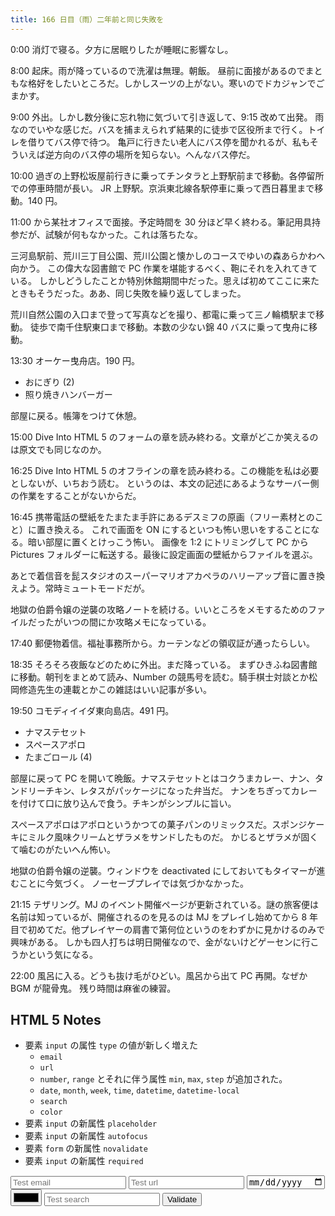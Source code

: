 ```yaml
---
title: 166 日目（雨）二年前と同じ失敗を
---
```


0:00 消灯で寝る。夕方に居眠りしたが睡眠に影響なし。

8:00 起床。雨が降っているので洗濯は無理。朝飯。
昼前に面接があるのでまともな格好をしたいところだ。しかしスーツの上がない。寒いのでドカジャンでごまかす。

9:00 外出。しかし数分後に忘れ物に気づいて引き返して、9:15 改めて出発。
雨なのでいやな感じだ。バスを捕まえられず結果的に徒歩で区役所まで行く。トイレを借りてバス停で待つ。
亀戸に行きたい老人にバス停を聞かれるが、私もそういえば逆方向のバス停の場所を知らない。へんなバス停だ。

10:00 過ぎの上野松坂屋前行きに乗ってチンタラと上野駅前まで移動。各停留所での停車時間が長い。
JR 上野駅。京浜東北線各駅停車に乗って西日暮里まで移動。140 円。

11:00 から某社オフィスで面接。予定時間を 30 分ほど早く終わる。筆記用具持参だが、試験が何もなかった。これは落ちたな。

三河島駅前、荒川三丁目公園、荒川公園と懐かしのコースでゆいの森あらかわへ向かう。
この偉大な図書館で PC 作業を堪能するべく、鞄にそれを入れてきている。
しかしどうしたことか特別休館期間中だった。思えば初めてここに来たときもそうだった。ああ、同じ失敗を繰り返してしまった。

荒川自然公園の入口まで登って写真などを撮り、都電に乗って三ノ輪橋駅まで移動。
徒歩で南千住駅東口まで移動。本数の少ない錦 40 バスに乗って曳舟に移動。

13:30 オーケー曳舟店。190 円。

* おにぎり (2)
* 照り焼きハンバーガー

部屋に戻る。帳簿をつけて休憩。

15:00 Dive Into HTML 5 のフォームの章を読み終わる。文章がどこか笑えるのは原文でも同じなのか。

16:25 Dive Into HTML 5 のオフラインの章を読み終わる。この機能を私は必要としないが、いちおう読む。
というのは、本文の記述にあるようなサーバー側の作業をすることがないからだ。

16:45 携帯電話の壁紙をたまたま手許にあるデスミフの原画（フリー素材とのこと）に置き換える。
これで画面を ON にするといつも怖い思いをすることになる。暗い部屋に置くとけっこう怖い。
画像を 1:2 にトリミングして PC から Pictures フォルダーに転送する。最後に設定画面の壁紙からファイルを選ぶ。

あとで着信音を髭スタジオのスーパーマリオアカペラのハリーアップ音に置き換えよう。常時ミュートモードだが。

地獄の伯爵令嬢の逆襲の攻略ノートを続ける。いいところをメモするためのファイルだったがいつの間にか攻略メモになっている。

17:40 郵便物着信。福祉事務所から。カーテンなどの領収証が通ったらしい。

18:35 そろそろ夜飯などのために外出。まだ降っている。
まずひきふね図書館に移動。朝刊をまとめて読み、Number の競馬号を読む。騎手棋士対談とか松岡修造先生の連載とかこの雑誌はいい記事が多い。

19:50 コモディイイダ東向島店。491 円。

* ナマステセット
* スペースアポロ
* たまごロール (4)

部屋に戻って PC を開いて晩飯。ナマステセットとはコクうまカレー、ナン、タンドリーチキン、レタスがパッケージになった弁当だ。
ナンをちぎってカレーを付けて口に放り込んで食う。チキンがシンプルに旨い。

スペースアポロはアポロというかつての菓子パンのリミックスだ。スポンジケーキにミルク風味クリームとザラメをサンドしたものだ。
かじるとザラメが固くて噛むのがたいへん怖い。

地獄の伯爵令嬢の逆襲。ウィンドウを deactivated にしておいてもタイマーが進むことに今気づく。
ノーセーブプレイでは気づかなかった。

21:15 テザリング。MJ のイベント開催ページが更新されている。謎の旅客便は名前は知っているが、開催されるのを見るのは
MJ をプレイし始めてから 8 年目で初めてだ。他プレイヤーの肩書で第何位というのをわずかに見かけるのみで興味がある。
しかも四人打ちは明日開催なので、金がないけどゲーセンに行こうかという気になる。

22:00 風呂に入る。どうも抜け毛がひどい。風呂から出て PC 再開。なぜか BGM が龍骨鬼。
残り時間は麻雀の練習。

## HTML 5 Notes

* 要素 `input` の属性 `type` の値が新しく増えた
  * `email`
  * `url`
  * `number`, `range` とそれに伴う属性 `min`, `max`, `step` が追加された。
  * `date`, `month`, `week`, `time`, `datetime`, `datetime-local`
  * `search`
  * `color`
* 要素 `input` の新属性 `placeholder`
* 要素 `input` の新属性 `autofocus`
* 要素 `form` の新属性 `novalidate`
* 要素 `input` の新属性 `required`

<form id="sample-form">
  <input type="email" placeholder="Test email">
  <input type="url" placeholder="Test url">
  <input type="date">
  <input type="color">
  <input type="search" placeholder="Test search" required>
  <input type="submit" value="Validate">
</form>
